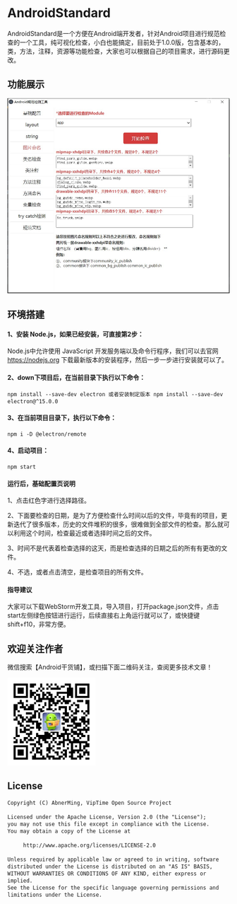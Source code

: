 # AndroidStandard

AndroidStandard是一个方便在Android端开发者，针对Android项目进行规范检查的一个工具，纯可视化检查，小白也能搞定，目前处于1.0.0版，包含基本的，类，方法，注释，资源等功能检查，大家也可以根据自己的项目需求，进行源码更改。

## 功能展示
<img src="image/image.jpg" width="600"  alt="功能展示"/>

## 环境搭建

#### 1、安装 Node.js，如果已经安装，可直接第2步：

Node.js中允许使用 JavaScript 开发服务端以及命令行程序，我们可以去官网 https://nodejs.org 下载最新版本的安装程序，然后一步一步进行安装就可以了。

#### 2、down下项目后，在当前目录下执行以下命令：

```
npm install --save-dev electron 或者安装制定版本 npm install --save-dev electron@^15.0.0
```

#### 3、在当前项目目录下，执行以下命令：

```
npm i -D @electron/remote

```

####  4、启动项目：

```
npm start

```

####  运行后，基础配置页说明

1、点击红色字进行选择路径。

2、下面要检查的日期，是为了方便检查什么时间以后的文件，毕竟有的项目，更新迭代了很多版本，历史的文件堆积的很多，很难做到全部文件的检查。那么就可以利用这个时间，检查最近或者选择时间之后的文件。

3、时间不是代表着检查选择的这天，而是检查选择的日期之后的所有有更改的文件。

4、不选，或者点击清空，是检查项目的所有文件。

#### 指导建议

大家可以下载WebStorm开发工具，导入项目，打开package.json文件，点击start左侧绿色按钮进行运行，后续直接右上角运行就可以了，或快捷键shift+f10，非常方便。

## 欢迎关注作者

微信搜索【Android干货铺】，或扫描下面二维码关注，查阅更多技术文章！

<img src="image/abner.jpg" width="200px" />

## License

```
Copyright (C) AbnerMing, VipTime Open Source Project

Licensed under the Apache License, Version 2.0 (the "License");
you may not use this file except in compliance with the License.
You may obtain a copy of the License at

     http://www.apache.org/licenses/LICENSE-2.0

Unless required by applicable law or agreed to in writing, software
distributed under the License is distributed on an "AS IS" BASIS,
WITHOUT WARRANTIES OR CONDITIONS OF ANY KIND, either express or implied.
See the License for the specific language governing permissions and
limitations under the License.
```




